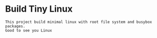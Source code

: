 # Build Tiny Linux

	This project build minimal linux with root file system and busybox packages.
	Good to see you Linux
